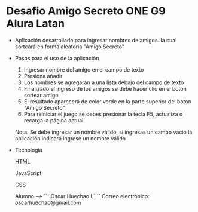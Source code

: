 <h1> Desafio Amigo Secreto ONE G9 Alura Latan </h1>

- Aplicación desarrollada para ingresar nombres de amigos. la cual sorteará en forma aleatoria "Amigo Secreto"

- Pasos para el uso de la aplicación
  
    1. Ingresar nombre del amigo en el campo de texto
    2. Presiona añadir
    3. Los nombres se agregarán a una lista debajo del campo de texto
    4. Finalizado el ingreso de los amigos se debe hacer clic en el botón sortear amigo
    5. El resultado aparecerá de color verde en la parte superior del boton "Amigo Secreto"
    6. Para reiniciar el juego se debes presionar la tecla F5, actualiza o recarga la página actual
 
  Nota: Se debe ingresar un nombre válido, si ingresas un campo vacio la aplicación indicará ingrese un nombre válido

- Tecnología
  
    HTML
  
    JavaScript
  
    CSS

  Alumno --> ´´´´Oscar Huechao L´´´´
  Correo electrónico:  oscarhuechao@gmail.com

